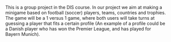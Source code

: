 This is a group project in the DIS course. In our project we aim at making a minigame based on football (soccer) players, teams, countries and trophies.
The game will be a 1 versus 1 game, where both users will take turns at guessing a player that fits a certain profile (An example of a profile could be a Danish player who has won the Premier League, and has played for Bayern Munich).